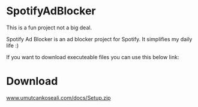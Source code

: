 SpotifyAdBlocker
================

This is a fun project not a big deal.

Spotify Ad Blocker is an ad blocker project for Spotify. It simplifies my daily life :)

If you want to download executeable files you can use this below link:

Download
========
www.umutcankoseali.com/docs/Setup.zip
